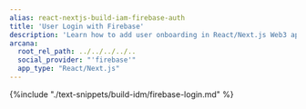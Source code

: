 ```yaml
---
alias: react-nextjs-build-iam-firebase-auth
title: 'User Login with Firebase'
description: 'Learn how to add user onboarding in React/Next.js Web3 apps using custom login UI and Firebase as the custom IAM provider.'
arcana:
  root_rel_path: ../../../../..
  social_provider: "'firebase'"
  app_type: "React/Next.js"
---
```


{%include "./text-snippets/build-idm/firebase-login.md" %}